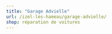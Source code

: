 ```yaml
---
title: "Garage Advielle"
url: /izel-les-hameau/garage-advielle/
shop: réparation de voitures
---
```

